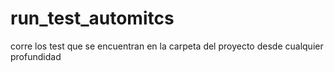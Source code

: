 run_test_automitcs
==================

corre los test que se encuentran en la carpeta del proyecto desde cualquier profundidad
